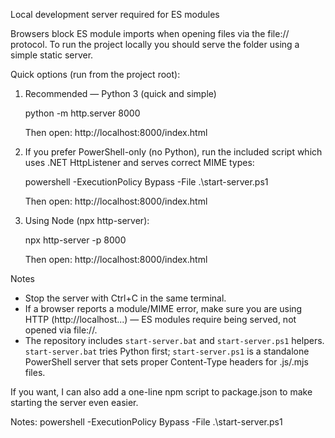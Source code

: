 Local development server required for ES modules

Browsers block ES module imports when opening files via the file:// protocol. To run the project locally you should serve the folder using a simple static server.

Quick options (run from the project root):

1) Recommended — Python 3 (quick and simple)

   python -m http.server 8000

   Then open:
   http://localhost:8000/index.html

2) If you prefer PowerShell-only (no Python), run the included script which uses .NET HttpListener and serves correct MIME types:

   powershell -ExecutionPolicy Bypass -File .\start-server.ps1

   Then open:
   http://localhost:8000/index.html

3) Using Node (npx http-server):

   npx http-server -p 8000

   Then open:
   http://localhost:8000/index.html

Notes
- Stop the server with Ctrl+C in the same terminal.
- If a browser reports a module/MIME error, make sure you are using HTTP (http://localhost...) — ES modules require being served, not opened via file://.
- The repository includes `start-server.bat` and `start-server.ps1` helpers. `start-server.bat` tries Python first; `start-server.ps1` is a standalone PowerShell server that sets proper Content-Type headers for .js/.mjs files.

If you want, I can also add a one-line npm script to package.json to make starting the server even easier.


Notes:
powershell -ExecutionPolicy Bypass -File .\start-server.ps1
